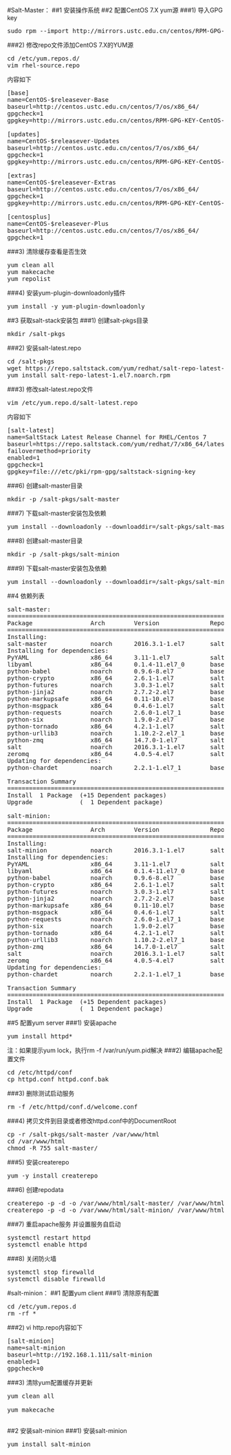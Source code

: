 #Salt-Master：
##1 安装操作系统
##2 配置CentOS 7.X yum源
###1) 导入GPG key
<pre>sudo rpm --import http://mirrors.ustc.edu.cn/centos/RPM-GPG-KEY-CentOS-7</pre>
###2) 修改repo文件添加CentOS 7.X的YUM源
<pre>
cd /etc/yum.repos.d/
vim rhel-source.repo
</pre>
内容如下<br>
<pre>
[base]
name=CentOS-$releasever-Base
baseurl=http://centos.ustc.edu.cn/centos/7/os/x86_64/
gpgcheck=1
gpgkey=http://mirrors.ustc.edu.cn/centos/RPM-GPG-KEY-CentOS-7

[updates]
name=CentOS-$releasever-Updates
baseurl=http://centos.ustc.edu.cn/centos/7/os/x86_64/
gpgcheck=1
gpgkey=http://mirrors.ustc.edu.cn/centos/RPM-GPG-KEY-CentOS-7

[extras]
name=CentOS-$releasever-Extras
baseurl=http://centos.ustc.edu.cn/centos/7/os/x86_64/
gpgcheck=1
gpgkey=http://mirrors.ustc.edu.cn/centos/RPM-GPG-KEY-CentOS-7

[centosplus]
name=CentOS-$releasever-Plus
baseurl=http://centos.ustc.edu.cn/centos/7/os/x86_64/
gpgcheck=1
</pre>
###3) 清除缓存查看是否生效
<pre>
yum clean all
yum makecache
yum repolist
</pre>

###4) 安装yum-plugin-downloadonly插件
<pre>yum install -y yum-plugin-downloadonly
</pre>
##3 获取salt-stack安装包
###1) 创建salt-pkgs目录
<pre>mkdir /salt-pkgs</pre>
###2) 安装salt-latest.repo
<pre>
cd /salt-pkgs
wget https://repo.saltstack.com/yum/redhat/salt-repo-latest-1.el7.noarch.rpm
yum install salt-repo-latest-1.el7.noarch.rpm
</pre>
###3) 修改salt-latest.repo文件
<pre>vim /etc/yum.repo.d/salt-latest.repo</pre>
内容如下<br>
<pre>
[salt-latest]
name=SaltStack Latest Release Channel for RHEL/Centos 7
baseurl=https://repo.saltstack.com/yum/redhat/7/x86_64/latest
failovermethod=priority
enabled=1
gpgcheck=1
gpgkey=file:///etc/pki/rpm-gpg/saltstack-signing-key
</pre>
###6) 创建salt-master目录
<pre>
mkdir -p /salt-pkgs/salt-master
</pre>
###7) 下载salt-master安装包及依赖
<pre>
yum install --downloadonly --downloaddir=/salt-pkgs/salt-master salt-master
</pre>
###8) 创建salt-master目录
<pre>
mkdir -p /salt-pkgs/salt-minion
</pre>
###9) 下载salt-master安装包及依赖
<pre>
yum install --downloadonly --downloaddir=/salt-pkgs/salt-minion salt-minion
</pre>
##4 依赖列表
<pre>
salt-master:
================================================================================
Package                Arch        Version              Repository        Size
================================================================================
Installing:
salt-master            noarch      2016.3.1-1.el7       salt-latest      1.4 M
Installing for dependencies:
PyYAML                 x86_64      3.11-1.el7           salt-latest      160 k
libyaml                x86_64      0.1.4-11.el7_0       base              55 k
python-babel           noarch      0.9.6-8.el7          base             1.4 M
python-crypto          x86_64      2.6.1-1.el7          salt-latest      469 k
python-futures         noarch      3.0.3-1.el7          salt-latest       26 k
python-jinja2          noarch      2.7.2-2.el7          base             515 k
python-markupsafe      x86_64      0.11-10.el7          base              25 k
python-msgpack         x86_64      0.4.6-1.el7          salt-latest       73 k
python-requests        noarch      2.6.0-1.el7_1        base              94 k
python-six             noarch      1.9.0-2.el7          base              29 k
python-tornado         x86_64      4.2.1-1.el7          salt-latest      636 k
python-urllib3         noarch      1.10.2-2.el7_1       base             100 k
python-zmq             x86_64      14.7.0-1.el7         salt-latest      482 k
salt                   noarch      2016.3.1-1.el7       salt-latest      6.1 M
zeromq                 x86_64      4.0.5-4.el7          salt-latest      583 k
Updating for dependencies:
python-chardet         noarch      2.2.1-1.el7_1        base             227 k

Transaction Summary
================================================================================
Install  1 Package  (+15 Dependent packages)
Upgrade             (  1 Dependent package)

salt-minion:
================================================================================
Package                Arch        Version              Repository        Size
================================================================================
Installing:
salt-minion            noarch      2016.3.1-1.el7       salt-latest       30 k
Installing for dependencies:
PyYAML                 x86_64      3.11-1.el7           salt-latest      160 k
libyaml                x86_64      0.1.4-11.el7_0       base              55 k
python-babel           noarch      0.9.6-8.el7          base             1.4 M
python-crypto          x86_64      2.6.1-1.el7          salt-latest      469 k
python-futures         noarch      3.0.3-1.el7          salt-latest       26 k
python-jinja2          noarch      2.7.2-2.el7          base             515 k
python-markupsafe      x86_64      0.11-10.el7          base              25 k
python-msgpack         x86_64      0.4.6-1.el7          salt-latest       73 k
python-requests        noarch      2.6.0-1.el7_1        base              94 k
python-six             noarch      1.9.0-2.el7          base              29 k
python-tornado         x86_64      4.2.1-1.el7          salt-latest      636 k
python-urllib3         noarch      1.10.2-2.el7_1       base             100 k
python-zmq             x86_64      14.7.0-1.el7         salt-latest      482 k
salt                   noarch      2016.3.1-1.el7       salt-latest      6.1 M
zeromq                 x86_64      4.0.5-4.el7          salt-latest      583 k
Updating for dependencies:
python-chardet         noarch      2.2.1-1.el7_1        base             227 k

Transaction Summary
================================================================================
Install  1 Package  (+15 Dependent packages)
Upgrade             (  1 Dependent package)
</pre>
##5 配置yum server
###1) 安装apache
<pre>yum install httpd*</pre>
注：如果提示yum lock，执行rm -f /var/run/yum.pid解决
###2) 编辑apache配置文件
<pre>
cd /etc/httpd/conf
cp httpd.conf httpd.conf.bak
</pre>
###3) 删除测试启动服务
<pre>
rm -f /etc/httpd/conf.d/welcome.conf
</pre>
###4) 拷贝文件到目录或者修改httpd.conf中的DocumentRoot
<pre>
cp -r /salt-pkgs/salt-master /var/www/html
cd /var/www/html
chmod -R 755 salt-master/
</pre>
###5) 安装createrepo
<pre>
yum -y install createrepo
</pre>
###6) 创建repodata
<pre>
createrepo -p -d -o /var/www/html/salt-master/ /var/www/html/salt-master/
createrepo -p -d -o /var/www/html/salt-minion/ /var/www/html/salt-minion/
</pre>
###7) 重启apache服务 并设置服务自启动
<pre>
systemctl restart httpd
systemctl enable httpd
</pre>
###8) 关闭防火墙
<pre>
systemctl stop firewalld
systemctl disable firewalld
</pre>
#salt-minion：
##1 配置yum client
###1) 清除原有配置
<pre>
cd /etc/yum.repos.d
rm -rf *
</pre>
###2) vi http.repo内容如下
<pre>
[salt-minion]
name=salt-minion
baseurl=http://192.168.1.111/salt-minion
enabled=1
gpgcheck=0
</pre>
###3) 清除yum配置缓存并更新
<pre>
yum clean all<br>
yum makecache<br>
</pre>
##2 安装salt-minion
###1) 安装salt-minion
<pre>yum install salt-minion</pre>